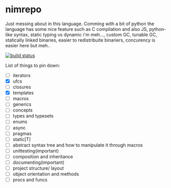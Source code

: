 # nimrepo

Just messing about in this language. Comming with a bit of python the language has some nice feature such as C compilation and also JS,
python-like syntax, static typing vs dynamic i'm meh..., custom GC, tunable GC, statically linked binaries, easier to redistribuite binariers, 
concurency is easier here but meh.. 

[![build status](https://gitlab.com/ov86/nimrepo/badges/master/pipeline.svg)](https://gitlab.com/ov86/nimrepo/commits/master)

List of things to pin down:

- [ ] iterators
- [x] ufcs
- [ ] closures
- [x] templates
- [ ] macros
- [ ] generics
- [ ] concepts
- [ ] types and typesets
- [ ] enums
- [ ] async
- [ ] pragmas
- [ ] static[T]
- [ ] abstract syntax tree and how to manipulate it through macros
- [ ] unittesting(important) 
- [ ] composition and inheritance
- [ ] documenting(important)
- [ ] project structure/ layout
- [ ] object orientation and methods
- [ ] procs and funcs 
